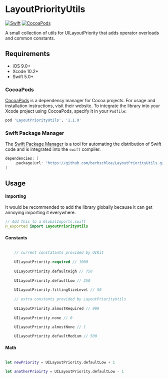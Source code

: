 # LayoutPriorityUtils

[![Swift](https://img.shields.io/badge/swift-5.0-orange.svg)](https://developer.apple.com/swift/)
[![CocoaPods](https://img.shields.io/badge/pod-1.1.0-blue.svg)](https://cocoapods.org/pods/LayoutPriorityUtils)

A small collection of utils for UILayoutPriority that adds operator overloads and common constants.

## Requirements

- iOS 9.0+
- Xcode 10.2+
- Swift 5.0+

### CocoaPods

[CocoaPods](https://cocoapods.org) is a dependency manager for Cocoa projects. For usage and installation instructions, visit their website. To integrate the library into your Xcode project using CocoaPods, specify it in your `Podfile`:

```ruby
pod 'LayoutPriorityUtils', '1.1.0'
```

### Swift Package Manager

The [Swift Package Manager](https://swift.org/package-manager/) is a tool for automating the distribution of Swift code and is integrated into the `swift` compiler.

```swift
dependencies: [
    .package(url: "https://github.com/berbschloe/LayoutPriorityUtils.git", from: "1.1.0")
]
```

## Usage

#### Importing
It would be recommended to add the library globally because it can get annoying importing it everywhere.

```swift
// Add this to a GlobalImports.swift
@_exported import LayoutPriorityUtils
```

#### Constants

```swift

    // current constatants provided by UIKit
    
    UILayoutPriority.required // 1000
    
    UILayoutPriority.defaultHigh // 750
    
    UILayoutPriority.defaultLow // 250
    
    UILayoutPriority.fittingSizeLevel // 50
   
    // extra constants provided by LayoutPriorityUtils
    
    UILayoutPriority.almostRequired // 999
 
    UILayoutPriority.none // 0

    UILayoutPriority.almostNone // 1
    
    UILayoutPriority.defaultMedium // 500
```

#### Math

```swift

let newPriority = UILayoutPriority.defaultLow + 1

let anotherPrioirty = UILayoutPriority.defaultLow - 1
```
